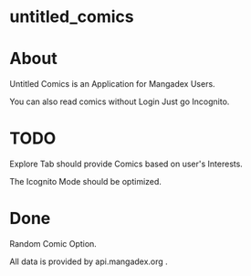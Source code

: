 # untitled_comics

# About
Untitled Comics is an Application for Mangadex Users.

You can also read comics without Login Just go Incognito.

# TODO
Explore Tab should provide Comics based on user's Interests.

The Icognito Mode should be optimized.

# Done
Random Comic Option.

All data is provided by api.mangadex.org .
